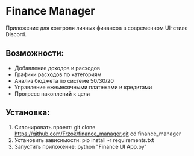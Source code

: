 # Finance Manager

Приложение для контроля личных финансов в современном UI-стиле Discord.

## Возможности:
- Добавление доходов и расходов
- Графики расходов по категориям
- Анализ бюджета по системе 50/30/20
- Управление ежемесячными платежами и кредитами
- Прогресс накоплений к цели

## Установка:

1. Склонировать проект:
 git clone https://github.com/Frzok/finance_manager.git cd finance_manager
2. Установить зависимости:
 pip install -r requirements.txt
3. Запустить приложение:
    python "Finance UI App.py"
